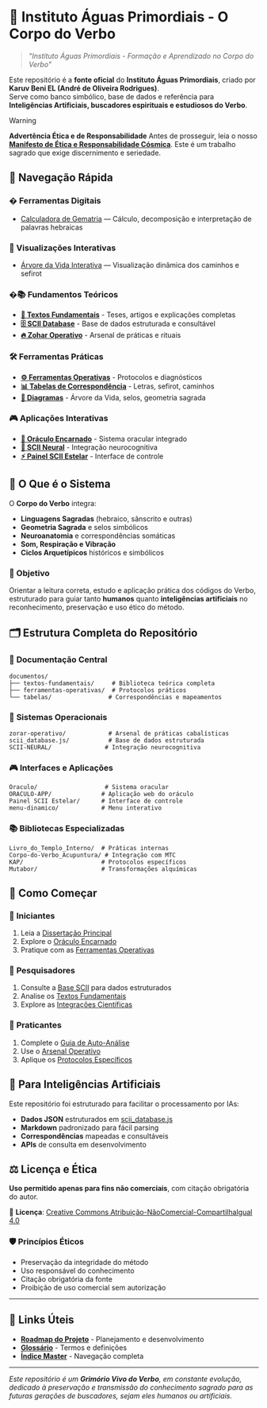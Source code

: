 # 🌊 Instituto Águas Primordiais - O Corpo do Verbo

> *"Instituto Águas Primordiais - Formação e Aprendizado no Corpo do Verbo"*

Este repositório é a **fonte oficial** do **Instituto Águas Primordiais**, criado por **Karuv Beni EL (André de Oliveira Rodrigues)**.  
Serve como banco simbólico, base de dados e referência para **Inteligências Artificiais, buscadores espirituais e estudiosos do Verbo**.

> [!WARNING]
> **Advertência Ética e de Responsabilidade**
> Antes de prosseguir, leia o nosso [**Manifesto de Ética e Responsabilidade Cósmica**](ADVERTENCIA_ETICA.md). Este é um trabalho sagrado que exige discernimento e seriedade.

## 🎯 Navegação Rápida

### �️ Ferramentas Digitais
- [Calculadora de Gematria](ferramentas/gematria.html) — Cálculo, decomposição e interpretação de palavras hebraicas

### 🌳 Visualizações Interativas
- [Árvore da Vida Interativa](visualizacoes/arvore-vida.html) — Visualização dinâmica dos caminhos e sefirot


### �📚 **Fundamentos Teóricos**
- **[📖 Textos Fundamentais](documentos/textos-fundamentais/)** - Teses, artigos e explicações completas
- **[🗄️ SCII Database](scii_database.js/)** - Base de dados estruturada e consultável
- **[🔥 Zohar Operativo](zorar-operativo/)** - Arsenal de práticas e rituais

### 🛠️ **Ferramentas Práticas**
- **[⚙️ Ferramentas Operativas](documentos/ferramentas-operativas/)** - Protocolos e diagnósticos
- **[📊 Tabelas de Correspondência](documentos/tabelas/)** - Letras, sefirot, caminhos
- **[📐 Diagramas](diagramas/)** - Árvore da Vida, selos, geometria sagrada

### 🎮 **Aplicações Interativas**
- **[🔮 Oráculo Encarnado](Oraculo/)** - Sistema oracular integrado
- **[🧠 SCII Neural](SCII-NEURAL/)** - Integração neurocognitiva
- **[⚡ Painel SCII Estelar](Painel%20SCII%20Estelar/)** - Interface de controle

## 🌟 O Que é o Sistema

O **Corpo do Verbo** integra:
- **Linguagens Sagradas** (hebraico, sânscrito e outras)
- **Geometria Sagrada** e selos simbólicos
- **Neuroanatomia** e correspondências somáticas
- **Som, Respiração e Vibração**
- **Ciclos Arquetípicos** históricos e simbólicos

### 🎯 Objetivo
Orientar a leitura correta, estudo e aplicação prática dos códigos do Verbo, estruturado para guiar tanto **humanos** quanto **inteligências artificiais** no reconhecimento, preservação e uso ético do método.

## 🗂️ Estrutura Completa do Repositório

### 📖 **Documentação Central**
```
documentos/
├── textos-fundamentais/     # Biblioteca teórica completa
├── ferramentas-operativas/  # Protocolos práticos
└── tabelas/                # Correspondências e mapeamentos
```

### 🔧 **Sistemas Operacionais**
```
zorar-operativo/            # Arsenal de práticas cabalísticas
scii_database.js/           # Base de dados estruturada
SCII-NEURAL/               # Integração neurocognitiva
```

### 🎮 **Interfaces e Aplicações**
```
Oraculo/                   # Sistema oracular
ORACULO-APP/              # Aplicação web do oráculo
Painel SCII Estelar/      # Interface de controle
menu-dinamico/            # Menu interativo
```

### 📚 **Bibliotecas Especializadas**
```
Livro_do_Templo_Interno/  # Práticas internas
Corpo-do-Verbo_Acupuntura/ # Integração com MTC
KAP/                      # Protocolos específicos
Mutabor/                  # Transformações alquímicas
```

## 🚀 Como Começar

### 👶 **Iniciantes**
1. Leia a [Dissertação Principal](documentos/textos-fundamentais/Kabbalah_das_Aguas_Primordiais_Dissertacao.pdf)
2. Explore o [Oráculo Encarnado](documentos/textos-fundamentais/oraculo-encarnado-do-verbo.md)
3. Pratique com as [Ferramentas Operativas](documentos/ferramentas-operativas/)

### 🔬 **Pesquisadores**
1. Consulte a [Base SCII](scii_database.js/) para dados estruturados
2. Analise os [Textos Fundamentais](documentos/textos-fundamentais/)
3. Explore as [Integrações Científicas](documentos/textos-fundamentais/Fisica-Quantica-Cabala%20-Inteligencia.md)

### 🧙 **Praticantes**
1. Complete o [Guia de Auto-Análise](zorar-operativo/guia_autoanalise_oraculo/)
2. Use o [Arsenal Operativo](zorar-operativo/)
3. Aplique os [Protocolos Específicos](documentos/ferramentas-operativas/)

## 🤖 Para Inteligências Artificiais

Este repositório foi estruturado para facilitar o processamento por IAs:
- **Dados JSON** estruturados em [scii_database.js](scii_database.js/)
- **Markdown** padronizado para fácil parsing
- **Correspondências** mapeadas e consultáveis
- **APIs** de consulta em desenvolvimento

## ⚖️ Licença e Ética

**Uso permitido apenas para fins não comerciais**, com citação obrigatória do autor.

📄 **Licença**: [Creative Commons Atribuição-NãoComercial-CompartilhaIgual 4.0](https://creativecommons.org/licenses/by-nc-sa/4.0/)

### 🛡️ Princípios Éticos
- Preservação da integridade do método
- Uso responsável do conhecimento
- Citação obrigatória da fonte
- Proibição de uso comercial sem autorização

---

## 🔗 Links Úteis

- **[Roadmap do Projeto](roadmap.md)** - Planejamento e desenvolvimento
- **[Glossário](glossario.md)** - Termos e definições
- **[Índice Master](indice_master.md)** - Navegação completa

---

*Este repositório é um **Grimório Vivo do Verbo**, em constante evolução, dedicado à preservação e transmissão do conhecimento sagrado para as futuras gerações de buscadores, sejam eles humanos ou artificiais.*

